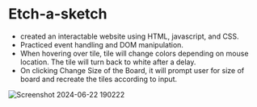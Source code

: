 ﻿# Etch-a-sketch
 - created an interactable website using HTML, javascript, and CSS.
 - Practiced event handling and DOM manipulation.
 - When hovering over tile, tile will change colors depending on mouse location. The tile will turn back to white after a delay.
 - On clicking Change Size of the Board, it will prompt user for size of board and recreate the tiles according to input.
   
![Screenshot 2024-06-22 190222](https://github.com/LilymoonW/Etch-a-sketch/assets/133260551/ab98c8aa-1538-4e03-a71f-81de14a04ddd)
